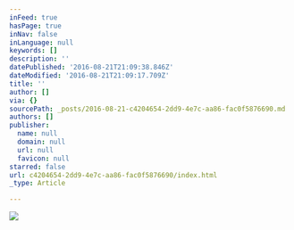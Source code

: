 ```yaml
---
inFeed: true
hasPage: true
inNav: false
inLanguage: null
keywords: []
description: ''
datePublished: '2016-08-21T21:09:38.846Z'
dateModified: '2016-08-21T21:09:17.709Z'
title: ''
author: []
via: {}
sourcePath: _posts/2016-08-21-c4204654-2dd9-4e7c-aa86-fac0f5876690.md
authors: []
publisher:
  name: null
  domain: null
  url: null
  favicon: null
starred: false
url: c4204654-2dd9-4e7c-aa86-fac0f5876690/index.html
_type: Article

---
```

![](https://the-grid-user-content.s3-us-west-2.amazonaws.com/51d32716-c97a-4b3f-aca4-45f0a3db49ab.jpg)